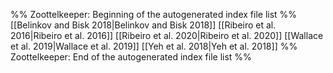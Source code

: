 %% Zoottelkeeper: Beginning of the autogenerated index file list  %%
 [[Belinkov and Bisk 2018|Belinkov and Bisk 2018]]
 [[Ribeiro et al. 2016|Ribeiro et al. 2016]]
 [[Ribeiro et al. 2020|Ribeiro et al. 2020]]
 [[Wallace et al. 2019|Wallace et al. 2019]]
 [[Yeh et al. 2018|Yeh et al. 2018]]
%% Zoottelkeeper: End of the autogenerated index file list  %%

